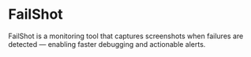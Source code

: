 # FailShot
FailShot is a monitoring tool that captures screenshots when failures are detected — enabling faster debugging and actionable alerts.
